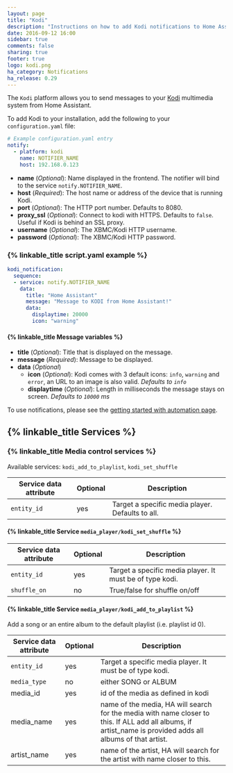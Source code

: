 ```yaml
---
layout: page
title: "Kodi"
description: "Instructions on how to add Kodi notifications to Home Assistant."
date: 2016-09-12 16:00
sidebar: true
comments: false
sharing: true
footer: true
logo: kodi.png
ha_category: Notifications
ha_release: 0.29
---
```



The `Kodi` platform allows you to send messages to your  [Kodi](https://kodi.tv/) multimedia system from Home Assistant.

To add Kodi to your installation, add the following to your `configuration.yaml` file:

```yaml
# Example configuration.yaml entry
notify:
  - platform: kodi
    name: NOTIFIER_NAME
    host: 192.168.0.123
```

- **name** (*Optional*): Name displayed in the frontend. The notifier will bind to the service `notify.NOTIFIER_NAME`.
- **host** (*Required*): The host name or address of the device that is running Kodi.
- **port** (*Optional*): The HTTP port number. Defaults to 8080.
- **proxy_ssl** (*Optional*): Connect to kodi with HTTPS. Defaults to `false`. Useful if Kodi is behind an SSL proxy.
- **username** (*Optional*): The XBMC/Kodi HTTP username.
- **password** (*Optional*): The XBMC/Kodi HTTP password.

### {% linkable_title script.yaml example %}

```yaml
kodi_notification:
  sequence:
  - service: notify.NOTIFIER_NAME
    data:
      title: "Home Assistant"
      message: "Message to KODI from Home Assistant!"
      data:
        displaytime: 20000
        icon: "warning"
```

#### {% linkable_title Message variables %}

- **title** (*Optional*): Title that is displayed on the message.
- **message** (*Required*): Message to be displayed.
- **data** (*Optional*)
  - **icon** (*Optional*): Kodi comes with 3 default icons: `info`, `warning` and `error`, an URL to an image is also valid. *Defaults to `info`*
  - **displaytime** (*Optional*): Length in milliseconds the message stays on screen. *Defaults to `10000` ms*

To use notifications, please see the [getting started with automation page](/getting-started/automation/).

## {% linkable_title Services %}

### {% linkable_title Media control services %}
Available services: `kodi_add_to_playlist`, `kodi_set_shuffle`

| Service data attribute | Optional | Description                                      |
| ---------------------- | -------- | ------------------------------------------------ |
| `entity_id`            |      yes | Target a specific media player. Defaults to all. |

#### {% linkable_title Service `media_player/kodi_set_shuffle` %}

| Service data attribute | Optional | Description                                              |
|------------------------|----------|----------------------------------------------------------|
| `entity_id`            |      yes | Target a specific media player. It must be of type kodi. |
| `shuffle_on     `      |       no | True/false for shuffle on/off                            |

#### {% linkable_title Service `media_player/kodi_add_to_playlist` %}

Add a song or an entire album to the default playlist (i.e. playlist id 0).

| Service data attribute | Optional | Description                                                                |
|------------------------|----------|----------------------------------------------------------------------------|
| `entity_id`            |      yes | Target a specific media player. It must be of type kodi.                   |
| `media_type     `      |       no | either SONG or ALBUM                                                       |
|  media_id              |      yes | id of the media as defined in kodi                                         |
|  media_name            |      yes | name of the media, HA will search for the media with name closer to this. If ALL add all albums, if artist_name is provided adds all albums of that artist.  |
|  artist_name           |      yes | name of the artist, HA will search for the artist with name closer to this.|

